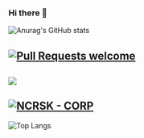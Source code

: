 ### Hi there 👋
![Anurag's GitHub stats](https://github-readme-stats.vercel.app/api?username=necrosskull&theme=radical)
 ## [![Pull Requests welcome](https://img.shields.io/badge/-welcome-ff69b4.svg?style=flat-square)](https://github.com/necrosskull)
 ## [![](https://img.shields.io/badge/enjoy-FUTURE-ff1414.svg?style=flat-square)](https://github.com/necrosskull)
## [![NCRSK - CORP](https://img.shields.io/static/v1?label=NCRSK&message=CORP&color=%239a68af&style=for-the-badge)](https://github.com/necrosskull)
 ![Top Langs](https://github-readme-stats.vercel.app/api/top-langs/?username=anuraghazra&layout=compact&theme=radical)
